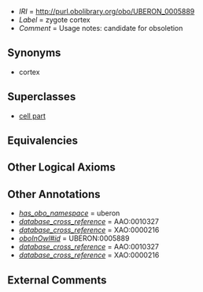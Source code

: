  * *IRI* = http://purl.obolibrary.org/obo/UBERON_0005889
 * *Label* = zygote cortex
 * *Comment* = Usage notes: candidate for obsoletion

## Synonyms

 * cortex

## Superclasses

 * [cell part](../../UBERON/70/UBERON_0000470.md)

## Equivalencies


## Other Logical Axioms


## Other Annotations

 * *[has_obo_namespace](../../ce/oboInOwl#hasOBONamespace.md)* = uberon
 * *[database_cross_reference](../../ef/oboInOwl#hasDbXref.md)* = AAO:0010327
 * *[database_cross_reference](../../ef/oboInOwl#hasDbXref.md)* = XAO:0000216
 * *[oboInOwl#id](../../id/oboInOwl#id.md)* = UBERON:0005889
 * *[database_cross_reference](../../ef/oboInOwl#hasDbXref.md)* = AAO:0010327
 * *[database_cross_reference](../../ef/oboInOwl#hasDbXref.md)* = XAO:0000216

## External Comments

